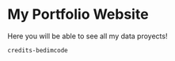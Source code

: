 # My Portfolio Website

Here you will be able to see all my data proyects!





`credits-bedimcode`


